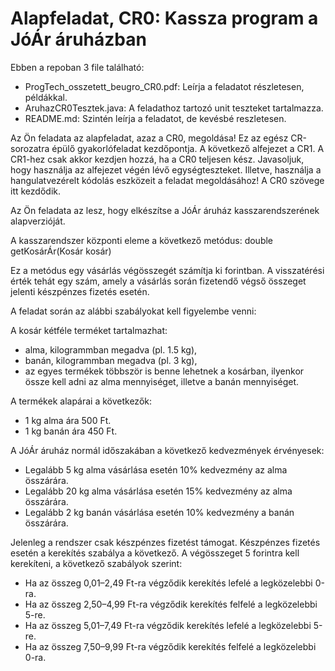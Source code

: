 # Alapfeladat, CR0: Kassza program a JóÁr áruházban

Ebben a repoban 3 file található:
* ProgTech_osszetett_beugro_CR0.pdf: Leírja a feladatot részletesen, példákkal.
* AruhazCR0Tesztek.java: A feladathoz tartozó unit teszteket tartalmazza.
* README.md: Szintén leírja a feladatot, de kevésbé reszletesen.

Az Ön feladata az alapfeladat, azaz a CR0, megoldása! Ez az egész CR-sorozatra épülő gyakorlófeladat kezdőpontja. A következő alfejezet a CR1. A CR1-hez csak akkor kezdjen hozzá, ha a CR0 teljesen kész. Javasoljuk, hogy használja az alfejezet végén lévő egységteszteket. Illetve, használja a hangulatvezérelt kódolás eszközeit a feladat megoldásához! A CR0 szövege itt kezdődik.

Az Ön feladata az lesz, hogy elkészítse a JóÁr áruház kasszarendszerének alapverzióját.

A kasszarendszer központi eleme a következő metódus:
double getKosárÁr(Kosár kosár)

Ez a metódus egy vásárlás végösszegét számítja ki forintban. A visszatérési érték tehát egy szám, amely a vásárlás során fizetendő végső összeget jelenti készpénzes fizetés esetén.

A feladat során az alábbi szabályokat kell figyelembe venni:

A kosár kétféle terméket tartalmazhat:
*	alma, kilogrammban megadva (pl. 1.5 kg),
*	banán, kilogrammban megadva (pl. 3 kg),
*	az egyes termékek többször is benne lehetnek a kosárban, ilyenkor össze kell adni az alma mennyiséget, illetve a banán mennyiséget.

A termékek alapárai a következők:
*	1 kg alma ára 500 Ft.
*	1 kg banán ára 450 Ft.

A JóÁr áruház normál időszakában a következő kedvezmények érvényesek:
*	Legalább 5 kg alma vásárlása esetén 10% kedvezmény az alma összárára.
*	Legalább 20 kg alma vásárlása esetén 15% kedvezmény az alma összárára.
*	Legalább 2 kg banán vásárlása esetén 10% kedvezmény a banán összárára.

Jelenleg a rendszer csak készpénzes fizetést támogat. Készpénzes fizetés esetén a kerekítés szabálya a következő. A végösszeget 5 forintra kell kerekíteni, a következő szabályok szerint:
*	Ha az összeg 0,01–2,49 Ft-ra végződik kerekítés lefelé a legközelebbi 0-ra.
*	Ha az összeg 2,50–4,99 Ft-ra végződik kerekítés felfelé a legközelebbi 5-re.
*	Ha az összeg 5,01–7,49 Ft-ra végződik kerekítés lefelé a legközelebbi 5-re.
*	Ha az összeg 7,50–9,99 Ft-ra végződik kerekítés felfelé a legközelebbi 0-ra.
